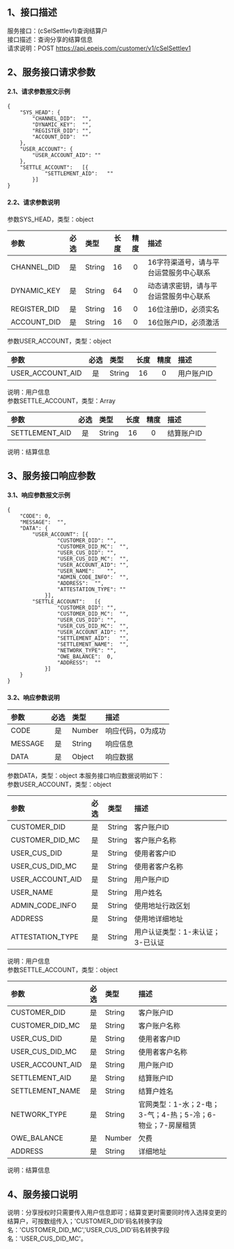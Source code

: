 ## 1、接口描述  
服务接口：(cSelSettlev1)查询结算户  
接口描述：查询分享的结算信息  
请求说明：POST https://api.epeis.com/customer/v1/cSelSettlev1  
  
## 2、服务接口请求参数  
#### 2.1、请求参数报文示例  
~~~  
{
	"SYS_HEAD":	{
		"CHANNEL_DID":	"",
		"DYNAMIC_KEY":	"",
		"REGISTER_DID":	"",
		"ACCOUNT_DID":	""
	},
	"USER_ACCOUNT":	{
		"USER_ACCOUNT_AID":	""
	},
	"SETTLE_ACCOUNT":	[{
			"SETTLEMENT_AID":	""
		}]
}  
~~~  
#### 2.2、请求参数说明  
参数SYS_HEAD，类型：object  
  
| 参数 | 必选 | 类型 | 长度 | 精度 | 描述 |  
| :----------------- | :----: | :-------- | :----: | :----: | :---------------- |  
| CHANNEL_DID | 是 | String | 16 | 0 | 16字符渠道号，请与平台运营服务中心联系 |  
| DYNAMIC_KEY | 是 | String | 64 | 0 | 动态请求密钥，请与平台运营服务中心联系 |  
| REGISTER_DID      |  是  | String   | 16 | 0 | 16位注册ID，必须实名 |  
| ACCOUNT_DID       |  是  | String   | 16 | 0 | 16位账户ID，必须激活 |  
  
参数USER_ACCOUNT，类型：object  
  
| 参数              | 必选 | 类型     | 长度 | 精度 | 描述             |  
| :----------------- | :----: | :-------- | :----: | :----: | :---------------- |  
| USER_ACCOUNT_AID |  是  | String   | 16 | 0 | 用户账户ID |  
  
说明：用户信息  
参数SETTLE_ACCOUNT，类型：Array  
  
| 参数              | 必选 | 类型     | 长度 | 精度 | 描述             |  
| :----------------- | :----: | :-------- | :----: | :----: | :---------------- |  
| SETTLEMENT_AID |  是  | String   | 16 | 0 | 结算账户ID |  
  
说明：结算信息  
  
## 3、服务接口响应参数  
#### 3.1、响应参数报文示例  
~~~  
{
	"CODE":	0,
	"MESSAGE":	"",
	"DATA":	{
		"USER_ACCOUNT":	[{
				"CUSTOMER_DID":	"",
				"CUSTOMER_DID_MC":	"",
				"USER_CUS_DID":	"",
				"USER_CUS_DID_MC":	"",
				"USER_ACCOUNT_AID":	"",
				"USER_NAME":	"",
				"ADMIN_CODE_INFO":	"",
				"ADDRESS":	"",
				"ATTESTATION_TYPE":	""
			}],
		"SETTLE_ACCOUNT":	[{
				"CUSTOMER_DID":	"",
				"CUSTOMER_DID_MC":	"",
				"USER_CUS_DID":	"",
				"USER_CUS_DID_MC":	"",
				"USER_ACCOUNT_AID":	"",
				"SETTLEMENT_AID":	"",
				"SETTLEMENT_NAME":	"",
				"NETWORK_TYPE":	"",
				"OWE_BALANCE":	0,
				"ADDRESS":	""
			}]
	}
}  
~~~  
#### 3.2、响应参数说明  
  
| 参数              | 必选 | 类型     | 描述             |  
| :----------------- | :----: | :-------- | :---------------- |  
| CODE | 是 | Number | 响应代码，0为成功 |  
| MESSAGE | 是 | String | 响应信息 |  
| DATA | 是 | Object | 响应数据 |  
  
参数DATA，类型：object 本服务接口响应数据说明如下：  
参数USER_ACCOUNT，类型：object  
  

| 参数              | 必选 | 类型     | 描述             |  
| :----------------- | :----: | :-------- | :---------------- |  
| CUSTOMER_DID |  是  | String   | 客户账户ID |  
| CUSTOMER_DID_MC |  是  | String   | 客户账户名称 |  
| USER_CUS_DID |  是  | String   | 使用者客户ID |  
| USER_CUS_DID_MC |  是  | String   | 使用者客户名称 |  
| USER_ACCOUNT_AID |  是  | String   | 用户账户ID |  
| USER_NAME |  是  | String   | 用户姓名 |  
| ADMIN_CODE_INFO |  是  | String   | 使用地址行政区划 |  
| ADDRESS |  是  | String   | 使用地详细地址 |  
| ATTESTATION_TYPE |  是  | String   | 用户认证类型：1-未认证；3-已认证 |  
  
说明：用户信息  
参数SETTLE_ACCOUNT，类型：object  
  

| 参数              | 必选 | 类型     | 描述             |  
| :----------------- | :----: | :-------- | :---------------- |  
| CUSTOMER_DID |  是  | String   | 客户账户ID |  
| CUSTOMER_DID_MC |  是  | String   | 客户账户名称 |  
| USER_CUS_DID |  是  | String   | 使用者客户ID |  
| USER_CUS_DID_MC |  是  | String   | 使用者客户名称 |  
| USER_ACCOUNT_AID |  是  | String   | 用户账户ID |  
| SETTLEMENT_AID |  是  | String   | 结算账户ID |  
| SETTLEMENT_NAME |  是  | String   | 结算户姓名 |  
| NETWORK_TYPE |  是  | String   | 官网类型：1-水；2-电；3-气；4-热；5-冷；6-物业；7-房屋租赁 |  
| OWE_BALANCE |  是  | Number   | 欠费 |  
| ADDRESS |  是  | String   | 详细地址 |  
  
说明：结算信息  
## 4、服务接口说明  
说明：分享授权时只需要传入用户信息即可；结算变更时需要同时传入选择变更的结算户，可按数组传入；'CUSTOMER_DID'码名转换字段名：'CUSTOMER_DID_MC','USER_CUS_DID'码名转换字段名：'USER_CUS_DID_MC'。  
